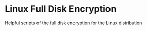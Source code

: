 # Linux Full Disk Encryption
Helpful scripts of the full disk encryption for the Linux  distribution
